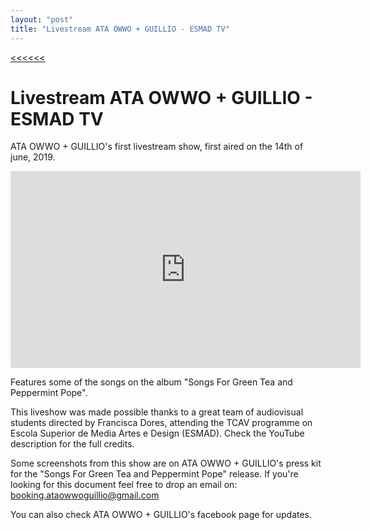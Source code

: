 ```yaml
---
layout: "post"
title: "Livestream ATA OWWO + GUILLIO - ESMAD TV"
---
```

[<<<<<<](/updates.html)
# Livestream ATA OWWO + GUILLIO - ESMAD TV
ATA OWWO + GUILLIO's first livestream show, first aired on the 14th of june, 2019.

<iframe width="560" height="315" src="https://www.youtube.com/embed/tlLY3H3FFDs" title="YouTube video player" frameborder="0" allow="accelerometer; autoplay; clipboard-write; encrypted-media; gyroscope; picture-in-picture" allowfullscreen></iframe>

Features some of the songs on the album "Songs For Green Tea and Peppermint Pope".

This liveshow was made possible thanks to a great team of audiovisual students directed by Francisca Dores, attending the TCAV programme on Escola Superior de Media Artes e Design (ESMAD). Check the YouTube description for the full credits.

Some screenshots from this show are on ATA OWWO + GUILLIO's press kit for the "Songs For Green Tea and Peppermint Pope" release. If you're looking for this document feel free to drop an email on: booking.ataowwoguillio@gmail.com

You can also check ATA OWWO + GUILLIO's facebook page for updates.

